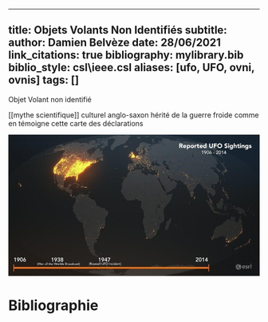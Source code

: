 
---
title: Objets Volants Non Identifiés
subtitle:
author: Damien Belvèze
date: 28/06/2021
link_citations: true
bibliography: mylibrary.bib
biblio_style: csl\ieee.csl
aliases: [ufo, UFO, ovni, ovnis]
tags: []
---


Objet Volant non identifié

[[mythe scientifique]] culturel anglo-saxon hérité de la guerre froide comme en témoigne cette carte des déclarations

![déclaration d'ovnis](images/ovni.jpg)


# Bibliographie